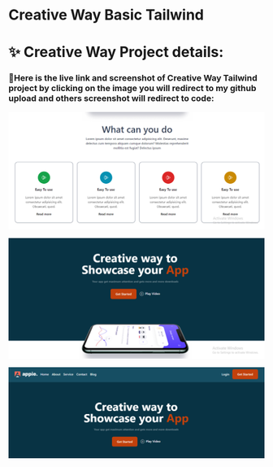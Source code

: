 # Creative Way Basic Tailwind

# ✨ Creative Way Project details:

### 🧨Here is the live link and screenshot of Creative Way Tailwind project by clicking on the image you will redirect to my github upload and others screenshot will redirect to code:

<p align="center">
  <a href="https://mahmudurnishat.github.io/FinsweetWork__HTML__CSS__BOOTSTRAP/"><img src="/assets/Screenshot_2.png"></a>
</p>
<p align="center">
  <a href="https://mahmudurnishat.github.io/FinsweetWork__HTML__CSS__BOOTSTRAP/"><img src="/assets/Screenshot_4.png"></a>
</p>
<p align="center">
  <a href="https://mahmudurnishat.github.io/FinsweetWork__HTML__CSS__BOOTSTRAP/"><img src="/assets/Screenshot_5.png"></a>
</p>

